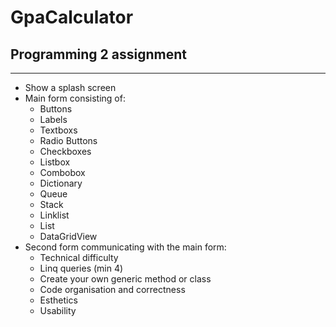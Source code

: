 # GpaCalculator
## Programming 2 assignment
---

* Show a splash screen
* Main form consisting of:
    * Buttons
    * Labels
    * Textboxs
    * Radio Buttons
    * Checkboxes
    * Listbox
    * Combobox
    * Dictionary
    * Queue
    * Stack
    * Linklist
    * List
    * DataGridView
* Second form communicating with the main form:
	* Technical difficulty
	* Linq queries (min 4)
	* Create your own generic method or class
	* Code organisation and correctness
	* Esthetics
	* Usability
